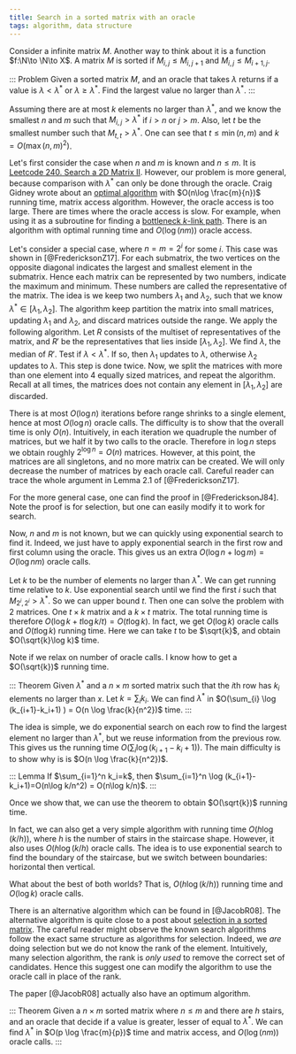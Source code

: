 ```yaml
---
title: Search in a sorted matrix with an oracle
tags: algorithm, data structure
---
```


Consider a infinite matrix $M$. Another way to think about it is a function $f:\N\to \N\to X$.
A matrix $M$ is sorted if $M_{i,j}\leq M_{i,j+1}$ and $M_{i,j}\leq M_{i+1,j}$.

::: Problem
Given a sorted matrix $M$, and an oracle that takes $\lambda$ returns if a value is $\lambda <\lambda^*$ or $\lambda \geq \lambda^*$. Find the largest value no larger than $\lambda^*$.
:::

Assuming there are at most $k$ elements no larger than $\lambda^*$, and we know the smallest $n$ and $m$ such that $M_{i,j}>\lambda^*$ if $i>n$ or $j>m$. Also, let $t$ be the smallest number such that $M_{t,t}>\lambda^*$. One can see that $t\leq \min(n,m)$ and $k=O(\max(n,m)^2)$. 

Let's first consider the case when $n$ and $m$ is known and $n\leq m$. It is [Leetcode 240. Search a 2D Matrix II](https://leetcode.com/problems/search-a-2d-matrix-ii/). However, our problem is more general, because comparison with $\lambda^*$ can only be done through the oracle. 
Craig Gidney wrote about an [optimal algorithm](http://twistedoakstudios.com/blog/Post5365_searching-a-sorted-matrix-faster) with $O(n\log \frac{m}{n})$ running time, matrix access algorithm. 
However, the oracle access is too large. There are times where the oracle access is slow. For example, when using it as a subroutine for finding a [bottleneck $k$-link path](https://chaoxu.prof/posts/2019-01-31-bottleneck-k-link-path.html).
There is an algorithm with optimal running time and $O(\log(nm))$ oracle access. 

Let's consider a special case, where $n=m=2^i$ for some $i$. This case was shown in [@FredericksonZ17].
For each submatrix, the two vertices on the opposite diagonal indicates the largest and smallest element in the submatrix. Hence each matrix can be represented by two numbers, indicate the maximum and minimum. These numbers are called the representative of the matrix. The idea is we keep two numbers $\lambda_1$ and $\lambda_2$, such that we know $\lambda^*\in [\lambda_1,\lambda_2]$. 
The algorithm keep partition the matrix into small matrices, updating $\lambda_1$ and $\lambda_2$, and discard matrices outside the range. 
We apply the following algorithm. Let $R$ consists of the multiset of representatives of the matrix, and $R'$ be the representatives that lies inside $[\lambda_1,\lambda_2]$. We find $\lambda$, the median of $R'$. Test if $\lambda<\lambda^*$. If so, then $\lambda_1$ updates to $\lambda$, otherwise $\lambda_2$ updates to $\lambda$. This step is done twice. 
Now, we split the matrices with more than one element into $4$ equally sized matrices, and repeat the algorithm.
Recall at all times, the matrices does not contain any element in $[\lambda_1,\lambda_2]$ are discarded. 

There is at most $O(\log n)$ iterations before range shrinks to a single element, hence at most $O(\log n)$ oracle calls. The difficulty is to show that the overall time is only $O(n)$. Intuitively, in each iteration we quadruple the number of matrices, but we half it by two calls to the oracle. Therefore in $\log n$ steps we obtain roughly $2^{\log n}=O(n)$ matrices. However, at this point, the matrices are all singletons, and no more matrix can be created. We will only decrease the number of matrices by each oracle call. Careful reader can trace the whole argument in Lemma 2.1 of [@FredericksonZ17].

For the more general case, one can find the proof in [@FredericksonJ84]. Note the proof is for selection, but one can easily modify it to work for search. 

Now, $n$ and $m$ is not known, but we can quickly using exponential search to find it. Indeed, we just have to apply exponential search in the first row and first column using the oracle. This gives us an extra $O(\log n + \log m)=O(\log nm)$ oracle calls. 

Let $k$ to be the number of elements no larger than $\lambda^*$. We can get running time relative to $k$. Use exponential search until we find the first $i$ such that $M_{2^i,2^i}>\lambda^*$. So we can upper bound $t$. Then one can solve the problem with $2$ matrices. One $t\times k$ matrix and a $k\times t$ matrix. The total running time is therefore $O(\log k+t\log k/t)=O(t\log k)$. In fact, we get $O(\log k)$ oracle calls and $O(t\log k)$ running time. Here we can take $t$ to be $\sqrt{k}$, and obtain $O(\sqrt{k}\log k)$ time.

Note if we relax on number of oracle calls. I know how to get a $O(\sqrt{k})$ running time.

::: Theorem
Given $\lambda^*$ and a $n\times m$ sorted matrix such that the $i$th row has $k_i$ elements no larger than $x$. Let $k=\sum_{i} k_i$. We can find $\lambda^*$ in $O(\sum_{i} \log (k_{i+1}-k_i+1) ) = O(n \log \frac{k}{n^2})$ time.
:::

The idea is simple, we do exponential search on each row to find the largest element no larger than $\lambda^*$, but we reuse information from the previous row. This gives us the running time $O(\sum_{i} \log (k_{i+1}-k_i+1) )$. The main difficulty is to show why is is $O(n \log \frac{k}{n^2})$. 

::: Lemma
  If $\sum_{i=1}^n k_i=k$, then $\sum_{i=1}^n \log (k_{i+1}-k_i+1)=O(n\log k/n^2) = O(n\log k/n)$.
:::

Once we show that, we can use the theorem to obtain $O(\sqrt{k})$ running time.

In fact, we can also get a very simple algorithm with running time $O(h \log(k/h))$, where $h$ is the number of stairs in the staircase shape. However, it also uses $O(h\log(k/h)$ oracle calls. The idea is to use exponential search to find the boundary of the staircase, but we switch between boundaries: horizontal then vertical. 

What about the best of both worlds? That is, $O(h\log(k/h))$ running time and $O(\log k)$ oracle calls. 

There is an alternative algorithm which can be found in [@JacobR08]. The alternative algorithm is quite close to a post about [selection in a sorted matrix](https://chaoxu.prof/posts/2014-04-02-selection-in-a-sorted-matrix.html). The careful reader might observe the known search algorithms follow the exact same structure as algorithms for selection. Indeed, we *are* doing selection but we do not know the rank of the element. Intuitively, many selection algorithm, the rank is *only used* to remove the correct set of candidates. Hence this suggest one can modify the algorithm to use the oracle call in place of the rank. 

The paper [@JacobR08] actually also have an optimum algorithm. 

::: Theorem
Given a $n\times m$ sorted matrix where $n\leq m$ and there are $h$ stairs, and an oracle that decide if a value is greater, lesser of equal to $\lambda^*$. We can find $\lambda^*$ in $O(p \log \frac{m}{p})$ time and matrix access, and $O(\log (nm))$ oracle calls. 
:::
